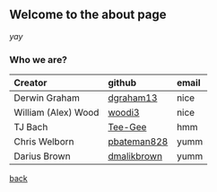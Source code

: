 ## Welcome to the about page

_yay_

### Who we are?

| Creator             | github                                         | email   |
|:---------------------|:----------------------------------------------|:--------|
| Derwin Graham        | [dgraham13](https://github.com/dgraham13)     | nice    |
| William (Alex) Wood  | [woodi3](https://github.com/woodi3)           | nice    |
| TJ Bach              | [Tee-Gee](https://github.com/Tea-Gee)         | hmm     |
| Chris Welborn        | [pbateman828](https://github.com/pbateman828) | yumm    |
| Darius Brown         | [dmalikbrown](https://github.com/dmalikbrown) | yumm    |

[back](./)
